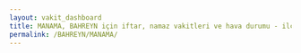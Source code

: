 ```yaml
---
layout: vakit_dashboard
title: MANAMA, BAHREYN için iftar, namaz vakitleri ve hava durumu - ilçe/eyalet seç
permalink: /BAHREYN/MANAMA/
---
```


<script type="text/javascript">
  var GLOBAL_COUNTRY = 'BAHREYN';
  var GLOBAL_CITY = 'MANAMA';
  var GLOBAL_STATE = '';
  var lat = 72;
  var lon = 21;
</script>
